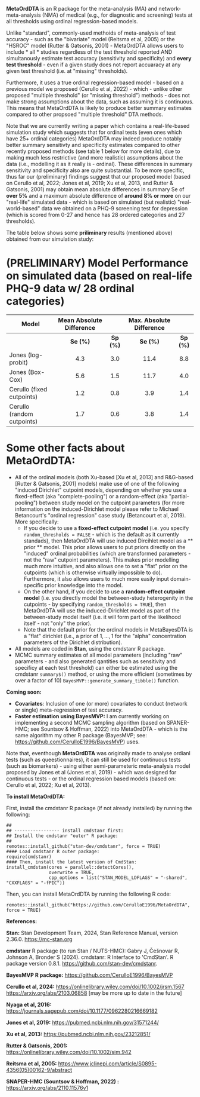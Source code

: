 **MetaOrdDTA** is an R package for the meta-analysis (MA) and network-meta-analysis (NMA) of medical (e.g., for diagnostic and screening) tests at all thresholds using ordinal regression-based models. 

Unlike "standard", commonly-used methoids of meta-analysis of test accuracy - such as the "bivariate" model (Reitsma et al, 2005) or the "HSROC" model (Rutter & Gatsonis, 2001) - MetaOrdDTA allows users to include * all * studies regardless of the test threshold reported AND simultanously estimate test accuracy (sensitivity and specificity) and **every test threshold** - even if a given study does not report accuaracy at any given test threshold (i.e. at "missing" thresholds). 

Furthermore, it uses a true ordinal regression-based model - based on a previous model we proposed (Cerullo et al, 2022) - which - unlike other proposed "multiple threshold" (or "missing threshold") methods - does not make strong assumptions about the data, such as assuming it is continuous. This means that MetaOrdDTA is likely to produce better summary estimates compared to other propsoed "multiple threshold" DTA methods.

Note that we are currently writing a paper which contains a real-life-based simulation study which suggests that for ordinal tests (even ones which have 25+ ordinal categories) MetaOrdDTA may indeed produce notably better summary sensitivty and specificity estimates compared to other recently proposed methods (see table 1 below for more details), due to making much less restrictive (and more realistic) assumptions about the data (i.e., modelling it as it really is - ordinal). These differences in summary sensitivity and specificity also are quite substantial. To be more specific, thus far our (preliminary) findings suggest that our proposed model (based on Cerullo et al, 2022; Jones et al, 2019; Xu et al, 2013, and Rutter & Gatsonis, 2001) may obtain mean absolute differences in summary Se of **over 5%** and a maximum absolute difference of **around 8% or more** on our "real-life" simulated data - which is based on simulated (but realistic) "real-world-based" data we obtained on a PHQ-9 screening test for depression (which is scored from 0-27 and hence has 28 ordered categories and 27 thresholds).  

The table below shows some **priliminary** results (mentioned above) obtained from our simulation study:

# (PRELIMINARY) Model Performance on simulated data (based on real-life PHQ-9 data w/ 28 ordinal categories)

| Model | Mean Absolute Difference |  | Max. Absolute Difference |  |
| --- | :---: | :---: | :---: | :---: |
|  | **Se (%)** | **Sp (%)** | **Se (%)** | **Sp (%)** |
| Jones (log-probit)          | 4.3 | 3.0 | 11.4 | 8.8 |
| Jones (Box-Cox)             | 5.6 | 1.5 | 11.7 | 4.0 |
| Cerullo (fixed cutpoints)   | 1.2 | 0.8 | 3.9  | 1.4 |
| Cerullo (random cutpoints)  | 1.7 | 0.6 | 3.8  | 1.4 |


# **Some other facts about MetaOrdDTA:**

- All of the ordinal models (both Xu-based [Xu et al, 2013] and R&G-based [Rutter & Gatsonis, 2001] models) make use of one of the following "induced Dirichlet" cutpoint models, depending on whether you use a fixed-effect (aka "complete-pooling") or a random-effect (aka "partial-pooling") between study model on the cutpoint parameters (for more information on the induced-Dirichlet model please refer to Michael Betancourt's "ordinal regression" case study (Betancourt et al, 2019). More specifically:
  - If you decide to use a **fixed-effect cutpoint model** (i.e. you specify ```random_thresholds = FALSE``` - which is the default as it currently standads), then MetaOrdDTA will use induced Dircihlet model as a ** prior ** model. This prior allows users to put priors directly on the "induced" ordinal probabilities (which are transformed parameters - not the "raw" cutpoint parameters). This makes prior modelling much more intuitive, and also allows one to set a "flat" prior on the cutpoints (which is otherwise virtually impossible to do). Furthermore, it also allows users to much more easily input domain-specific prior knowledge into the model.
  - On the other hand, if you decide to use a **random-effect cutpoint model** (i.e. you directly model the between-study heterogenity in the cutpoints - by specifying ```random_thresholds = TRUE```), then MetaOrdDTA will use the induced-Dirichlet model as part of the between-study model itself (i.e. it will form part of the likelihood itself - not "only" the prior). 
  - Note that the default prior for the ordinal models in MetaBayesDTA is a "flat" dirichlet (i.e., a prior of ${1,...,1}$ for the "alpha" concentration parameters of the Dirichlet distribution). 
- All models are coded in **Stan**, using the cmdstanr R package.
- MCMC summary estimates of all model parameters (including "raw" parameters - and also generated qantities such as sensitivity and specificy at each test threshold) can either be estimated using the cmdstanr ```summary$()``` method, or using the more efficient (sometimes by over a factor of 10) ```BayesMVP::generate_summary_tibble()``` function.

**Coming soon:**
- **Covariates**: Inclusion of one (or more) covariates to conduct (network or single) meta-regression of test accuracy.
- **Faster estimation using BayesMVP:** I am currently working on implementing a second MCMC sampling algorithm (based on SPANER-HMC; see Sountsov & Hoffman, 2022) into MetaOrdDTA - which is the same algorithm my other R package (BayesMVP; see: https://github.com/CerulloE1996/BayesMVP) uses. 

Note that, eventhough **MetaOrdDTA** was originally made to analyse ordianl tests (such as queestionnaires), it can still be used for continuous tests (such as biomarkers) - using either semi-parameteric meta-analysis model proposed by Jones et al (Jones et al, 2019) - which was designed for continuous tests - or the ordinal regression based models (based on: Cerullo et al, 2022; Xu et al, 2013).


**To install MetaOrdDTA:**

First, install the cmdstanr R package (if not already installed) by running the following:
```
##
## ----------------- install cmdstanr first:
## Install the cmdstanr "outer" R package:
##
remotes::install_github("stan-dev/cmdstanr", force = TRUE)
#### Load cmdstanr R outer package:
require(cmdstanr)
#### Then, install the latest version of CmdStan:
install_cmdstan(cores = parallel::detectCores(),
                overwrite = TRUE,
                cpp_options = list("STAN_MODEL_LDFLAGS" = "-shared",   "CXXFLAGS" = "-fPIC"))
```

Then, you can install MetaOrdDTA by running the following R code:
```
remotes::install_github("https://github.com/CerulloE1996/MetaOrdDTA", force = TRUE)
```



**References:**

**Stan:**
Stan Development Team, 2024, Stan Reference Manual, version 2.36.0. https://mc-stan.org 

**cmdstanr** R package (to run Stan / NUTS-HMC):
Gabry J, Češnovar R, Johnson A, Bronder S (2024). cmdstanr: R Interface to 'CmdStan'. R package version 0.8.1. https://github.com/stan-dev/cmdstanr.

**BayesMVP R package:**
https://github.com/CerulloE1996/BayesMVP

**Cerullo et al, 2024:**
https://onlinelibrary.wiley.com/doi/10.1002/jrsm.1567
https://arxiv.org/abs/2103.06858 [may be more up to date in the future]

**Nyaga et al, 2016:**
https://journals.sagepub.com/doi/10.1177/0962280216669182

**Jones et al, 2019:**
https://pubmed.ncbi.nlm.nih.gov/31571244/

**Xu et al, 2013:**
https://pubmed.ncbi.nlm.nih.gov/23212851/

**Rutter & Gatsonis, 2001:**
https://onlinelibrary.wiley.com/doi/10.1002/sim.942

**Reitsma et al, 2005:**
https://www.jclinepi.com/article/S0895-4356(05)00162-9/abstract

**SNAPER-HMC (Sountsov & Hoffman, 2022) :**
https://arxiv.org/abs/2110.11576v1

